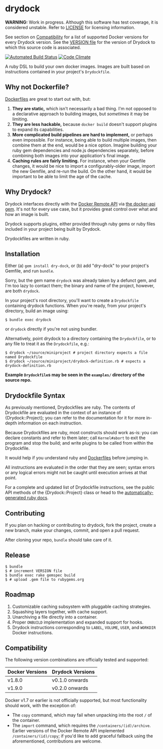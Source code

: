 # drydock

**WARNING:** Work in progress. Although this software has test coverage, it is
considered unstable. Refer to [LICENSE](LICENSE.md) for licensing information.

See section on [Compatibility](#compatibility) for a list of supported Docker
versions for every Drydock version. See the [VERSION file](VERSION) for the
version of Drydock to which this source code is associated.

[![Automated Build Status](https://travis-ci.org/ripta/drydock.svg)](https://travis-ci.org/ripta/drydock)
[![Code Climate](https://codeclimate.com/github/ripta/drydock/badges/gpa.svg)](https://codeclimate.com/github/ripta/drydock)

A ruby DSL to build your own docker images. Images are built based on instructions
contained in your project's `Drydockfile`.


## Why not Dockerfile?

[Dockerfiles](https://docs.docker.com/reference/builder/) are great to start out
with, but:

1. **They are static,** which isn't necessarily a bad thing. I'm not opposed to
a declarative approach to building images, but _sometimes_ it may be limiting.
2. **They are less hackable,** because `docker build` doesn't support plugins
to expand its capabilities.
3. **More complicated build pipelines are hard to implement,** or perhaps even
impossible. For instance, being able to build multiple images, then combine them
at the end, would be a nice option. Imagine building your ruby gem dependencies
and node.js dependencies separately, before combining both images into your
application's final image.
4. **Caching rules are fairly limiting.** For instance, when your Gemfile changes,
it would be nice to import a configurably-older image, import the new Gemfile,
and re-run the build. On the other hand, it would be important to be able to limit
the age of the cache.


## Why Drydock?

Drydock interfaces directly with the [Docker Remote API](https://docs.docker.com/reference/api/docker_remote_api/)
via [the docker-api gem](https://github.com/swipely/docker-api/). It's
not for every use case, but it provides great control over what and how an image
is built.

Drydock supports plugins, either provided through ruby gems or ruby files included
in your project being built by Drydock.

Drydockfiles are written in ruby.


## Installation

Either (a) `gem install dry-dock`, or (b) add "dry-dock" to your project's Gemfile,
and run `bundle`.

Sorry, but the gem name `drydock` was already taken by a defunct gem, and I'm too
lazy to contact them; the binary and name of the project, however, are both `drydock`.

In your project's root directory, you'll want to create a `Drydockfile` containing
drydock functions. When you're ready, from your project's directory, build an image using:

```
$ bundle exec drydock
```

or `drydock` directly if you're not using bundler.

Alternatively, point drydock to a directory containing the `Drydockfile`, or to any
file to treat it as the `Drydockfile`, e.g.:

```
$ drydock ~/source/miniproject # project directory expects a file named Drydockfile
$ drydock ~/source/miniproject/drydock-definition.rb # expects a drydock-definition.rb
```

**Example `Drydockfile`s may be seen in the `examples/` directory of the source repo.**


## Drydockfile Syntax

As previously mentioned, Drydockfiles are ruby. The contents of Drydockfile are
evaluated in the context of an instance of {Drydock::Project}; you can refer to
the documentation for it for more in-depth information on each instruction.

Because Drydockfiles are ruby, most constructs should work as-is: you can declare
constants and refer to them later; call `Kernel#abort` to exit the program and
stop the build; and write plugins to be called from within the Drydockfile.

It would help if you understand ruby and
[Dockerfiles](https://docs.docker.com/reference/builder/) before jumping in.

All instructions are evaluated in the order that they are seen; syntax errors or
any logical errors might not be caught until execution arrives at that point.

For a complete and updated list of Drydockfile instructions, see the public API
methods of the {Drydock::Project} class or head to the
[automatically-generated ruby docs](http://www.rubydoc.info/gems/dry-dock).


## Contributing

If you plan on hacking or contributing to drydock, fork the project, create a new
branch, make your changes, commit, and open a pull request.

After cloning your repo, `bundle` should take care of it.


## Release

```
$ bundle
$ # increment VERSION file
$ bundle exec rake gemspec build
$ # upload .gem file to rubygems.org
```


## Roadmap

1. Customizable caching subsystem with pluggable caching strategies.
2. Squashing layers together, with cache support.
3. Unarchiving a file directly into a container.
4. Proper `ONBUILD` implementation and expanded support for hooks.
5. Drydock instructions corresponding to `LABEL`, `VOLUME`, `USER`, and `WORKDIR` Docker instructions.


## Compatibility

The following version combinations are officially tested and supported:

| Docker Versions | Drydock Versions |
| --------------- | ---------------- |
| v1.8.0          | v0.1.0 onwards   |
| v1.9.0          | v0.2.0 onwards   |

Docker v1.7 or earlier is not officially supported, but most functionality should
work, with the exception of:

* The `copy` command, which may fail when unpacking into the root `/` of the container.
* The `import` command, which requires the `/containers/(id)/archive`. Earlier
  versions of the Docker Remote API implemented `/containers/(id)/copy`; if you'd
  like to add graceful fallback using the aforementioned, contributions are welcome.
